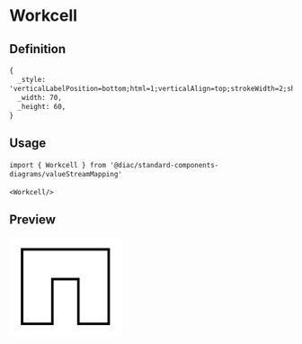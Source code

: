 # Workcell

## Definition

```
{
  _style: 'verticalLabelPosition=bottom;html=1;verticalAlign=top;strokeWidth=2;shape=mxgraph.lean_mapping.work_cell;pointerEvents=1;',
  _width: 70,
  _height: 60,
}
```

## Usage

```
import { Workcell } from '@diac/standard-components-diagrams/valueStreamMapping'

<Workcell/>
```

## Preview

<img src="./workcell.png" width="200"/>
